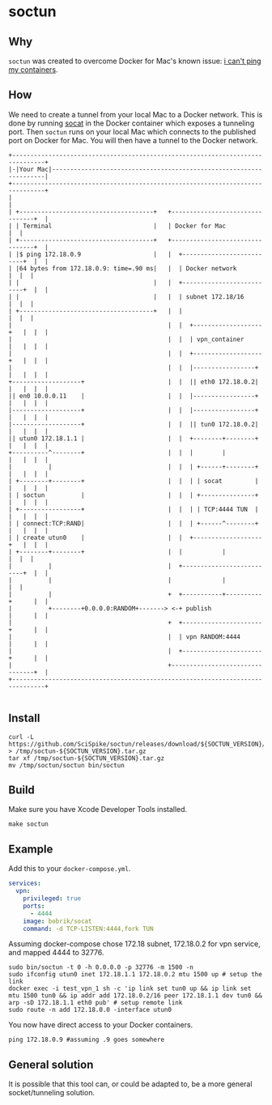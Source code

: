 # soctun

## Why

`soctun` was created to overcome Docker for Mac's known issue: [i can't ping my containers](https://docs.docker.com/docker-for-mac/networking/#/i-can-t-ping-my-containers). 

## How

We need to create a tunnel from your local Mac to a Docker network. This is done by running [socat](http://www.dest-unreach.org/socat/) in the Docker container which exposes a tunneling port. Then `soctun` runs on your local Mac which connects to the published port on Docker for Mac. You will then have a tunnel to the Docker network.


```ditaa
+-------------------------------------------------------------------------------+
|-|Your Mac|--------------------------------------------------------------------|
+-------------------------------------------------------------------------------+
|                                                                               |
| +-------------------------------------+   +--------------------------------+  |
| | Terminal                            |   | Docker for Mac                 |  |
| +-------------------------------------+   +--------------------------------+  |
| |$ ping 172.18.0.9                    |   |  +--------------------------+  |  |
| |64 bytes from 172.18.0.9: time=.90 ms|   |  | Docker network           |  |  |
| |                                     |   |  +--------------------------+  |  |
| |                                     |   |  | subnet 172.18/16         |  |  |
| +-------------------------------------+   |  |                          |  |  |
|                                           |  |  +-------------------+   |  |  |
|                                           |  |  | vpn_container     |   |  |  |
|                                           |  |  +-------------------+   |  |  |
|                                           |  |  |-----------------+ |   |  |  |
+-------------------+                       |  |  || eth0 172.18.0.2| |   |  |  |
|| en0 10.0.0.11    |                       |  |  |-----------------+ |   |  |  |
|-------------------+                       |  |  |-----------------+ |   |  |  |
|-------------------+                       |  |  || tun0 172.18.0.2| |   |  |  |
|| utun0 172.18.1.1 |                       |  |  +--------+--------+ |   |  |  |
+----------^--------+                       |  |  |        |          |   |  |  |
|          |                                |  |  | +------+--------+ |   |  |  |
| +--------+--------+                       |  |  | | socat         | |   |  |  |
| | soctun          |                       |  |  | +---------------+ |   |  |  |
| +-----------------+                       |  |  | | TCP:4444 TUN  | |   |  |  |
| | connect:TCP:RAND|                       |  |  | +------^--------+ |   |  |  |
| | create utun0    |                       |  |  +-------------------+   |  |  |
| +--------+--------+                       |  |           |              |  |  |
|          |                                |  +--------------------------+  |  |
|          |                                |              |                 |  |
|          |                                +  +-----------+----------+      |  |
|          +--------+0.0.0.0:RANDOM+-------> <-+ publish              |      |  |
|                                           +  +----------------------+      |  |
|                                           |  | vpn RANDOM:4444      |      |  |
|                                           |  +----------------------+      |  |
|                                           +--------------------------------+  |
+-------------------------------------------------------------------------------+


```

## Install

```
curl -L https://github.com/SciSpike/soctun/releases/download/${SOCTUN_VERSION}/soctun.tar.gz > /tmp/soctun-${SOCTUN_VERSION}.tar.gz
tar xf /tmp/soctun-${SOCTUN_VERSION}.tar.gz
mv /tmp/soctun/soctun bin/soctun
```

## Build

Make sure you have Xcode Developer Tools installed.

```
make soctun
```

## Example

Add this to your `docker-compose.yml`.

```docker-compose.yml
services:
  vpn:
    privileged: true
    ports:
      - 4444
    image: bobrik/socat
    command: -d TCP-LISTEN:4444,fork TUN
```
Assuming docker-compose chose 172.18 subnet, 172.18.0.2 for vpn service, and mapped 4444 to 32776.

```shell
sudo bin/soctun -t 0 -h 0.0.0.0 -p 32776 -m 1500 -n
sudo ifconfig utun0 inet 172.18.1.1 172.18.0.2 mtu 1500 up # setup the link
docker exec -i test_vpn_1 sh -c 'ip link set tun0 up && ip link set mtu 1500 tun0 && ip addr add 172.18.0.2/16 peer 172.18.1.1 dev tun0 && arp -sD 172.18.1.1 eth0 pub' # setup remote link
sudo route -n add 172.18.0.0 -interface utun0
```

You now have direct access to your Docker containers.

```shell
ping 172.18.0.9 #assuming .9 goes somewhere
```

## General solution

It is possible that this tool can, or could be adapted to, be a more general socket/tunneling solution.

